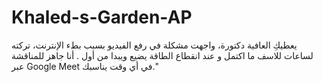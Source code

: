 # Khaled-s-Garden-AP

يعطيكِ العافية دكتورة،
واجهت مشكلة في رفع الفيديو بسبب بطء الإنترنت، تركته لساعات للاسف ما اكتمل و عند انقطاع الطاقة يضيع ويبدا من أول .
أنا جاهز للمناقشة عبر Google Meet في أي وقت يناسبك."

